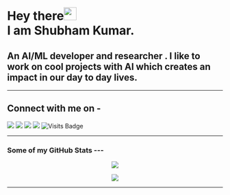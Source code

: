 # Hey there<img src="https://raw.githubusercontent.com/arnoob16/arnoob16/master/wave.gif" width="30px"><br>I am Shubham Kumar.

## An AI/ML developer and researcher . I like to work on cool projects with AI which creates an impact in our day to day lives.


---

## Connect with me on - 
[<img src="https://img.shields.io/badge/linkedin-%230077B5.svg?&style=for-the-badge&logo=linkedin&logoColor=white"/>](https://www.linkedin.com/in/shubham-kumar-7b0a5a16a/) 
[<img src ="https://img.shields.io/badge/Email-Here-%23E4405F.svg?&style=for-the-badge&logo=&logoColor=white%22">](mailto:contactshubhamkr2091@gmail.com)
[<img src ="https://img.shields.io/badge/Download-Resume-AA00FF.svg?&style=for-the-badge&logo=docusign&logoColor=white%22">](https://drive.google.com/file/d/19EdbJdYJbt_DVixqt9Dkl98Rd8x9p7sd/view?usp=drivesdk)
[<img src ="https://img.shields.io/badge/Website-AD-%231877F2.svg?&style=for-the-badge&logo=&logoColor=white%22">](https://shubham2091.herokuapp.com/)  ![Visits Badge](https://badges.pufler.dev/visits/zyberg2091/zyberg2091?style=for-the-badge)

---

### Some of my GitHub Stats	---
<p align=center>
     <img src="https://github-readme-stats.vercel.app/api?username=zyberg2091&count_private=true&hide=stars,issues&show_icons=true"/>
</p>
 
<p align=center>    	
    <img src="https://github-readme-streak-stats.herokuapp.com/?user=zyberg2091"/>
</p>

---

